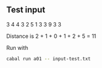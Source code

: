 ## Test input

3   4
4   3
2   5
1   3
3   9
3   3

Distance is 2 + 1 + 0 + 1 + 2 + 5 = 11

Run with

```bash
cabal run a01 -- input-test.txt
```
